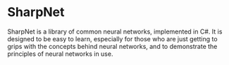 # SharpNet

SharpNet is a library of common neural networks, implemented in C#.  It is designed to be easy to learn, especially for those who are just getting to grips with the concepts behind neural networks, and to demonstrate the principles of neural networks in use.
